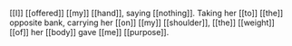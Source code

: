 [[I]] [[offered]] [[my]] [[hand]], saying [[nothing]]. Taking her [[to]] [[the]] opposite bank, carrying her [[on]] [[my]] [[shoulder]], [[the]] [[weight]] [[of]] her [[body]] gave [[me]] [[purpose]].  